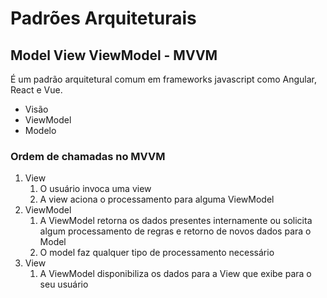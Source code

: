 # Padrões Arquiteturais

## Model View ViewModel - MVVM

É um padrão arquitetural comum em frameworks javascript como Angular, React e Vue.

- Visão
- ViewModel
- Modelo

### Ordem de chamadas no MVVM

1. View
   1. O usuário invoca uma view
   2. A view aciona o processamento para alguma ViewModel
2. ViewModel
   1. A ViewModel retorna os dados presentes internamente ou solicita algum processamento de regras e retorno de novos dados para o Model
   2. O model faz qualquer tipo de processamento necessário
3. View
   1. A ViewModel disponibiliza os dados para a View que exibe para o seu usuário

